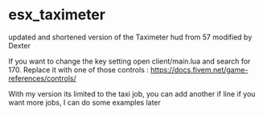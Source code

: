 # esx_taximeter
updated and shortened version of the Taximeter hud from 57 modified by Dexter

If you want to change the key setting open client/main.lua and search for 170.
Replace it with one of those controls : https://docs.fivem.net/game-references/controls/

With my version its limited to the taxi job, you can add another if line if you want more jobs, I can do some examples later

